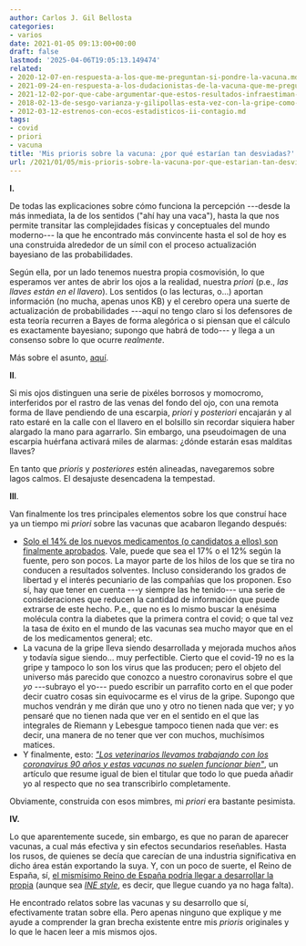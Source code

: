 ```yaml
---
author: Carlos J. Gil Bellosta
categories:
- varios
date: 2021-01-05 09:13:00+00:00
draft: false
lastmod: '2025-04-06T19:05:13.149474'
related:
- 2020-12-07-en-respuesta-a-los-que-me-preguntan-si-pondre-la-vacuna.md
- 2021-09-24-en-respuesta-a-los-dudacionistas-de-la-vacuna-que-me-preguntaron-preguntan-o-preguntaran.md
- 2021-12-02-por-que-cabe-argumentar-que-estos-resultados-infraestiman-la-efectividad-de-las-vacunas-contra-el-covid.md
- 2018-02-13-de-sesgo-varianza-y-gilipollas-esta-vez-con-la-gripe-como-excusa.md
- 2012-03-12-estrenos-con-ecos-estadisticos-ii-contagio.md
tags:
- covid
- priori
- vacuna
title: 'Mis prioris sobre la vacuna: ¿por qué estarían tan desviadas?'
url: /2021/01/05/mis-prioris-sobre-la-vacuna-por-que-estarian-tan-desviadas/
---
```


**I.**

De todas las explicaciones sobre cómo funciona la percepción ---desde la más inmediata, la de los sentidos ("ahí hay una vaca"), hasta la que nos permite transitar las complejidades físicas y conceptuales del mundo moderno--- la que he encontrado más convincente hasta el sol de hoy es una construida alrededor de un símil con el proceso actualización bayesiano de las probabilidades.

Según ella, por un lado tenemos nuestra propia cosmovisión, lo que esperamos ver antes de abrir los ojos a la realidad, nuestra _priori_ (p.e., _las llaves están en el llavero_). Los sentidos (o las lecturas, o...) aportan información (no mucha, apenas unos KB) y el cerebro opera una suerte de actualización de probabilidades ---aquí no tengo claro si los defensores de esta teoría recurren a Bayes de forma alegórica o si piensan que el cálculo es exactamente bayesiano; supongo que habrá de todo--- y llega a un consenso sobre lo que ocurre _realmente_.

Más sobre el asunto, [aquí](https://slatestarcodex.com/2016/09/12/its-bayes-all-the-way-up/).

**II**.

Si mis ojos distinguen una serie de pixéles borrosos y momocromo, interferidos por el rastro de las venas del fondo del ojo, con una remota forma de llave pendiendo de una escarpia, _priori_ y _posteriori_ encajarán y al rato estaré en la calle con el llavero en el bolsillo sin recordar siquiera haber alargado la mano para agarrarlo. Sin embargo, una pseudoimagen de una escarpia huérfana activará miles de alarmas: ¿dónde estarán esas malditas llaves?

En tanto que _prioris_ y _posteriores_ estén alineadas, navegaremos sobre lagos calmos. El desajuste desencadena la tempestad.

**III**.

Van finalmente los tres principales elementos sobre los que construí hace ya un tiempo mi _priori_ sobre las vacunas que acabaron llegando después:

* [Solo el 14% de los nuevos medicamentos (o candidatos a ellos) son finalmente aprobados](https://www.centerwatch.com/articles/12702-new-mit-study-puts-clinical-research-success-rate-at-14-percent). Vale, puede que sea el 17% o el 12% según la fuente, pero son pocos. La mayor parte de los hilos de los que se tira no conducen a resultados solventes. Incluso considerando los grados de libertad y el interés pecuniario de las compañías que los proponen. Eso sí, hay que tener en cuenta ---y siempre las he tenido--- una serie de consideraciones que reducen la cantidad de información que puede extrarse de este hecho. P.e., que no es lo mismo buscar la enésima molécula contra la diabetes que la primera contra el covid; o que tal vez la tasa de éxito en el mundo de las vacunas sea mucho mayor que en el de los medicamentos general; etc.
* La vacuna de la gripe lleva siendo desarrollada y mejorada muchos años y todavía sigue siendo... muy perfectible. Cierto que el covid-19 no es la gripe y tampoco lo son los virus que las producen; pero el objeto del universo más parecido que conozco a nuestro coronavirus sobre el que  _yo_ ---subrayo el yo--- puedo escribir un parrafito corto en el que poder decir cuatro cosas sin equivocarme  es el virus de la gripe. Supongo que muchos vendrán y me dirán que uno y otro no tienen nada que ver; y yo pensaré que no tienen nada que ver en el sentido en el que las integrales de Riemann y Lebesgue tampoco tienen nada que ver: es decir, una manera de no tener que ver con muchos, muchísimos matices.
* Y finalmente, esto: _["Los veterinarios llevamos trabajando con los coronavirus 90 años y estas vacunas no suelen funcionar bien"](https://www.noticiasdegipuzkoa.eus/actualidad/sociedad/2020/08/30/veterinarios-llevamos-trabajando-coronavirus-90/1051105.html)_, un artículo que resume igual de bien el titular que todo lo que pueda añadir yo al respecto que no sea transcribirlo completamente.





Obviamente, construida con esos mimbres, mi _priori_ era bastante pesimista.







**IV.**







Lo que aparentemente sucede, sin embargo, es que no paran de aparecer vacunas, a cual más efectiva y sin efectos secundarios reseñables. Hasta los rusos, de quienes se decía que carecían de una industria significativa en dicho área están exportando la suya. Y, con un poco de suerte, el Reino de España, sí, [el mismísimo Reino de España podría llegar a desarrollar la propia](https://www.elindependiente.com/vida-sana/salud/2020/10/22/el-csic-prepara-la-vacuna-mas-compleja-del-mundo-que-aspira-a-ser-100-eficaz/) (aunque sea _[INE style](https://www.datanalytics.com/2020/04/09/deberian-publicarse-datos-en-beta/)_, es decir, que llegue cuando ya no haga falta).







He encontrado relatos sobre las vacunas y su desarrollo que sí, efectivamente tratan sobre ella. Pero apenas ninguno que explique y me ayude a comprender la gran brecha existente entre mis _prioris_ originales y lo que le hacen leer a mis mismos ojos.